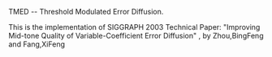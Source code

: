 TMED -- Threshold Modulated Error Diffusion. 

This is the implementation of SIGGRAPH 2003 Technical Paper: "Improving Mid-tone Quality of Variable-Coefficient Error Diffusion" , by Zhou,BingFeng and Fang,XiFeng



